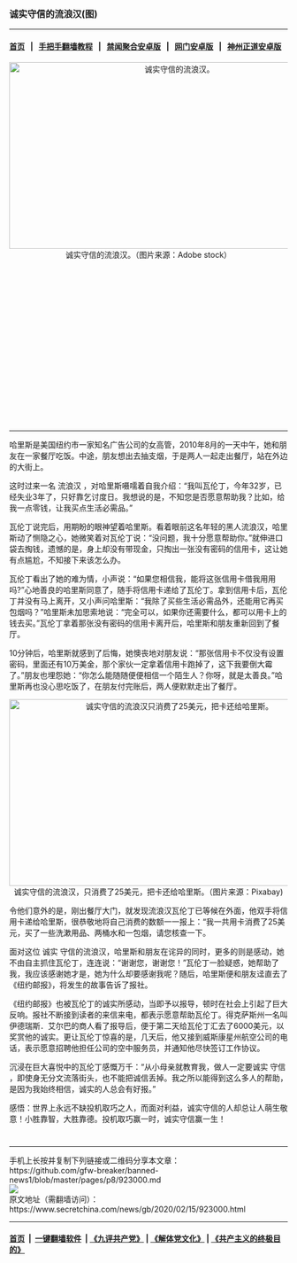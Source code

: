 ### 诚实守信的流浪汉(图)
------------------------

#### [首页](https://github.com/gfw-breaker/banned-news1/blob/master/README.md) &nbsp;&nbsp;|&nbsp;&nbsp; [手把手翻墙教程](https://github.com/gfw-breaker/guides/wiki) &nbsp;&nbsp;|&nbsp;&nbsp; [禁闻聚合安卓版](https://github.com/gfw-breaker/bn-android) &nbsp;&nbsp;|&nbsp;&nbsp; [网门安卓版](https://github.com/oGate2/oGate) &nbsp;&nbsp;|&nbsp;&nbsp; [神州正道安卓版](https://github.com/SzzdOgate/update) 



<div class="article_right" style="fone-color:#000">
 <p style="text-align:center">
  <img alt="诚实守信的流浪汉。" src="https://img2.secretchina.com/pic/2018/7-20/p2219392a60910927-ss.jpg" style="height:337px; width:600px"/>
  <br>
   诚实守信的流浪汉。（图片来源：Adobe stock）
   <span id="hideid" name="hideid" style="color:red;display:none;">
    <span href="https://www.secretchina.com">
    </span>
   </span>
  </br>
 </p>
 <div id="txt-mid1-t21-2017">
  <ins class="adsbygoogle" data-ad-client="ca-pub-1276641434651360" data-ad-slot="2451032099" style="display:inline-block;width:336px;height:280px">
  </ins>
  

---


  </div>
 </div>
 <p>
  哈里斯是美国纽约市一家知名广告公司的女高管，2010年8月的一天中午，她和朋友在一家餐厅吃饭。中途，朋友想出去抽支烟，于是两人一起走出餐厅，站在外边的大街上。
  <span id="hideid" name="hideid" style="color:red;display:none;">
   <span href="https://www.secretchina.com">
   </span>
  </span>
 </p>
 <p>
  这时过来一名
  <span href="https://www.secretchina.com/news/gb/tag/流浪汉" target="_blank">
   流浪汉
  </span>
  ，对哈里斯嗫嚅着自我介绍：“我叫瓦伦丁，今年32岁，已经失业3年了，只好靠乞讨度日。我想说的是，不知您是否愿意帮助我？比如，给我一点零钱，让我买点生活必需品。”
 </p>
 <p>
  瓦伦丁说完后，用期盼的眼神望着哈里斯。看着眼前这名年轻的黑人流浪汉，哈里斯动了恻隐之心，她微笑着对瓦伦丁说：“没问题，我十分愿意帮助你。”就伸进口袋去掏钱，遗憾的是，身上却没有带现金，只掏出一张没有密码的信用卡，这让她有点尴尬，不知接下来该怎么办。
 </p>
 <p>
  瓦伦丁看出了她的难为情，小声说：“如果您相信我，能将这张信用卡借我用用吗?”心地善良的哈里斯同意了，随手将信用卡递给了瓦伦丁。拿到信用卡后，瓦伦丁并没有马上离开，又小声问哈里斯：“我除了买些生活必需品外，还能用它再买包烟吗？”哈里斯未加思索地说：“完全可以，如果你还需要什么，都可以用卡上的钱去买。”瓦伦丁拿着那张没有密码的信用卡离开后，哈里斯和朋友重新回到了餐厅。
 </p>
 <p>
  10分钟后，哈里斯就感到了后悔，她懊丧地对朋友说：“那张信用卡不仅没有设置密码，里面还有10万美金，那个家伙一定拿着信用卡跑掉了，这下我要倒大霉了。”朋友也埋怨她：“你怎么能随随便便相信一个陌生人？你呀，就是太善良。”哈里斯再也没心思吃饭了，在朋友付完账后，两人便默默走出了餐厅。
 </p>
 <p style="text-align: center;">
  <img alt="诚实守信的流浪汉只消费了25美元，把卡还给哈里斯。" src="https://img3.secretchina.com/pic/2020/2-14/p2626951a206431412-ss.jpg" style="height:337px; width:600px"/>
  <br>
   诚实守信的流浪汉，只消费了25美元，把卡还给哈里斯。（图片来源：Pixabay)
  </br>
 </p>
 <p>
  令他们意外的是，刚出餐厅大门，就发现流浪汉瓦伦丁已等候在外面，他双手将信用卡递给哈里斯，很恭敬地将自己消费的数额一一报上：“我一共用卡消费了25美元，买了一些洗漱用品、两桶水和一包烟，请您核查一下。
 </p>
 <p>
  面对这位
  <span href="https://www.secretchina.com/news/gb/tag/诚实" target="_blank">
   诚实
  </span>
  守信的流浪汉，哈里斯和朋友在诧异的同时，更多的则是感动，她不由自主抓住瓦伦丁，连连说：“谢谢您，谢谢您！”瓦伦丁一脸疑惑，她帮助了我，我应该感谢她才是，她为什么却要感谢我呢？随后，哈里斯便和朋友迳直去了《纽约邮报》，将发生的故事告诉了报社。
 </p>
 <p>
  《纽约邮报》也被瓦伦丁的诚实所感动，当即予以报导，顿时在社会上引起了巨大反响。报社不断接到读者的来信来电，都表示愿意帮助瓦伦丁。得克萨斯州一名叫伊德瑞斯．艾尔巴的商人看了报导后，便于第二天给瓦伦丁汇去了6000美元，以奖赏他的诚实。更让瓦伦丁惊喜的是，几天后，他又接到威斯康星州航空公司的电话，表示愿意招聘他担任公司的空中服务员，并通知他尽快签订工作协议。
 </p>
 <p>
  沉浸在巨大喜悦中的瓦伦丁感慨万千：“从小母亲就教育我，做人一定要诚实
  <span href="https://www.secretchina.com/news/gb/tag/守信" target="_blank">
   守信
  </span>
  ，即使身无分文流落街头，也不能把诚信丢掉。我之所以能得到这么多人的帮助，是因为我始终相信，诚实的人总会有好报。”
 </p>
 <p>
  感悟：世界上永远不缺投机取巧之人，而面对利益，诚实守信的人却总让人萌生敬意！小胜靠智，大胜靠德。投机取巧赢一时，诚实守信赢一生！
  <center>
   <div>
    <div id="txt-mid2-t22-2017" style="display: block;  max-height: 351px;  overflow: hidden;">
     <div id="SC-21xxx">
     </div>
     <ins class="adsbygoogle" data-ad-client="ca-pub-1276641434651360" data-ad-format="auto" data-ad-slot="4301710469" data-full-width-responsive="true" style="display:block">
     </ins>
    </div>
   </div>
  </center>
  <div style="padding-top:12px;">
  </div>
 </p>
</div>

<hr/>
手机上长按并复制下列链接或二维码分享本文章：<br/>
https://github.com/gfw-breaker/banned-news1/blob/master/pages/p8/923000.md <br/>
<a href='https://github.com/gfw-breaker/banned-news1/blob/master/pages/p8/923000.md'><img src='https://github.com/gfw-breaker/banned-news1/blob/master/pages/p8/923000.md.png'/></a> <br/>
原文地址（需翻墙访问）：https://www.secretchina.com/news/gb/2020/02/15/923000.html


------------------------
#### [首页](https://github.com/gfw-breaker/banned-news1/blob/master/README.md) &nbsp;|&nbsp; [一键翻墙软件](https://github.com/gfw-breaker/nogfw/blob/master/README.md) &nbsp;| [《九评共产党》](https://github.com/gfw-breaker/9ping.md/blob/master/README.md#九评之一评共产党是什么) | [《解体党文化》](https://github.com/gfw-breaker/jtdwh.md/blob/master/README.md) | [《共产主义的终极目的》](https://github.com/gfw-breaker/gczydzjmd.md/blob/master/README.md)


<img src='http://gfw-breaker.win/banned-news/pages/p8/923000.md' width='0px' height='0px'/>